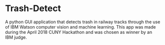 # Trash-Detect
A python GUI application that detects trash in railway tracks through the use of IBM Watson computer vision and machine learning. This app was made during the April 2018 CUNY Hackathon and was chosen as winner by an IBM judge.
